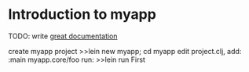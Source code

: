 # Introduction to myapp

TODO: write [great documentation](http://jacobian.org/writing/what-to-write/)

create myapp project     >>lein new myapp; cd myapp
edit project.clj, add:    :main myapp.core/foo
run:                     >>lein run First
